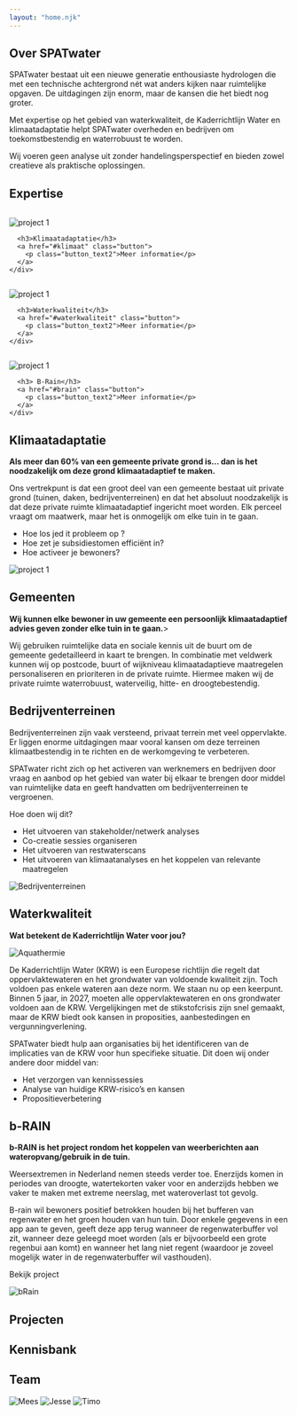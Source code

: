 ```yaml
---
layout: "home.njk"
---
```


## Over SPATwater

SPATwater bestaat uit een nieuwe generatie enthousiaste hydrologen die met een technische achtergrond nét wat anders kijken naar ruimtelijke opgaven. De uitdagingen zijn enorm, maar de kansen die het biedt nog groter.

Met expertise op het gebied van waterkwaliteit, de Kaderrichtlijn Water en klimaatadaptatie helpt SPATwater overheden en bedrijven om toekomstbestendig en waterrobuust te worden.

Wij voeren geen analyse uit zonder handelingsperspectief en bieden zowel creatieve als praktische oplossingen.

## Expertise

<section
  class="expertise section">
  <div class="expertise__wrapper">
    <div class="expertise__card">
      <img class="expertise3">

![project 1](images/Untitled4.png)

      <h3>Klimaatadaptatie</h3>
      <a href="#klimaat" class="button">
        <p class="button_text2">Meer informatie</p>
      </a>
    </div>

<div class="expertise__card">
      <img class="expertise2"/>

![project 1](images/Untitled3.png)

      <h3>Waterkwaliteit</h3>
      <a href="#waterkwaliteit" class="button">
        <p class="button_text2">Meer informatie</p>
      </a>
    </div>

<div class="expertise__card">
      <img class="expertise2">

![project 1](images/brainlogo.png)

      <h3> B-Rain</h3>
      <a href="#brain" class="button">
        <p class="button_text2">Meer informatie</p>
      </a>
    </div>

  </div>
</section>

## Klimaatadaptatie

<b>Als meer dan 60% van een gemeente private grond is… dan is het noodzakelijk om deze grond klimaatadaptief te maken.</b>

Ons vertrekpunt is dat een groot deel van een gemeente
bestaat uit private grond (tuinen, daken, bedrijventerreinen) en dat het absoluut noodzakelijk is dat deze private ruimte klimaatadaptief ingericht moet worden. Elk perceel vraagt om maatwerk, maar het is onmogelijk om elke tuin in te gaan.

- Hoe los jed it probleem op ?
- Hoe zet je subsidiestomen efficiënt in?
- Hoe activeer je bewoners?

![project 1](images/projects1.png)

## Gemeenten

<b>Wij kunnen elke bewoner in uw gemeente een persoonlijk klimaatadaptief advies geven zonder elke tuin in te gaan.</b>>

Wij gebruiken ruimtelijke data en sociale kennis uit de buurt om de gemeente gedetailleerd in kaart te brengen. In combinatie met veldwerk kunnen wij op postcode, buurt of wijkniveau klimaatadaptieve maatregelen personaliseren en prioriteren in de private ruimte. Hiermee maken wij de private ruimte waterrobuust, waterveilig, hitte- en droogtebestendig.

## Bedrijventerreinen

Bedrijventerreinen zijn vaak versteend, privaat terrein met veel oppervlakte. Er liggen enorme uitdagingen maar vooral kansen om deze terreinen klimaatbestendig in te richten en de werkomgeving te verbeteren.

SPATwater richt zich op het activeren van werknemers en bedrijven door vraag en aanbod op het gebied van water bij elkaar te brengen door middel van ruimtelijke data en geeft handvatten om bedrijventerreinen te vergroenen.

Hoe doen wij dit?

- Het uitvoeren van stakeholder/netwerk analyses
- Co-creatie sessies organiseren
- Het uitvoeren van restwaterscans
- Het uitvoeren van klimaatanalyses en het koppelen van relevante maatregelen

![Bedrijventerreinen](images/verg.png)

## Waterkwaliteit

<b>Wat betekent de Kaderrichtlijn Water voor jou?</b>

![Aquathermie](images/Aquathermie.png)

De Kaderrichtlijn Water (KRW) is een Europese richtlijn die regelt dat oppervlaktewateren en het grondwater van voldoende kwaliteit zijn. Toch voldoen pas enkele wateren aan deze norm. We staan nu op een keerpunt. Binnen 5 jaar, in 2027, moeten alle oppervlaktewateren en ons grondwater voldoen aan de KRW. Vergelijkingen met de stikstofcrisis zijn snel gemaakt, maar de KRW biedt ook kansen in proposities, aanbestedingen en vergunningverlening.

SPATwater biedt hulp aan organisaties bij het identificeren van de implicaties van de KRW voor hun specifieke situatie. Dit doen wij onder andere door middel van:

- Het verzorgen van kennissessies
- Analyse van huidige KRW-risico’s en kansen
- Propositieverbetering

## b-RAIN

<b>b-RAIN is het project rondom het koppelen van weerberichten aan wateropvang/gebruik in de tuin.</b>

Weersextremen in Nederland nemen steeds verder toe. Enerzijds komen in periodes van droogte, watertekorten vaker voor en anderzijds hebben we vaker te maken met extreme neerslag, met wateroverlast tot gevolg.

B-rain wil bewoners positief betrokken houden bij het bufferen van regenwater en het groen houden van hun tuin. Door enkele gegevens in een app aan te geven, geeft deze app terug wanneer de regenwaterbuffer vol zit, wanneer deze geleegd moet worden (als er bijvoorbeeld een grote regenbui aan komt) en wanneer het lang niet regent (waardoor je zoveel mogelijk water in de regenwaterbuffer wil vasthouden).

<p class="button_text2">Bekijk project</p>

![bRain](images/bRAIN.png)

## Projecten

## Kennisbank

## Team

![Mees](images/mees1.png)
![Jesse](images/jesse.png)
![Timo](images/timo.png)
